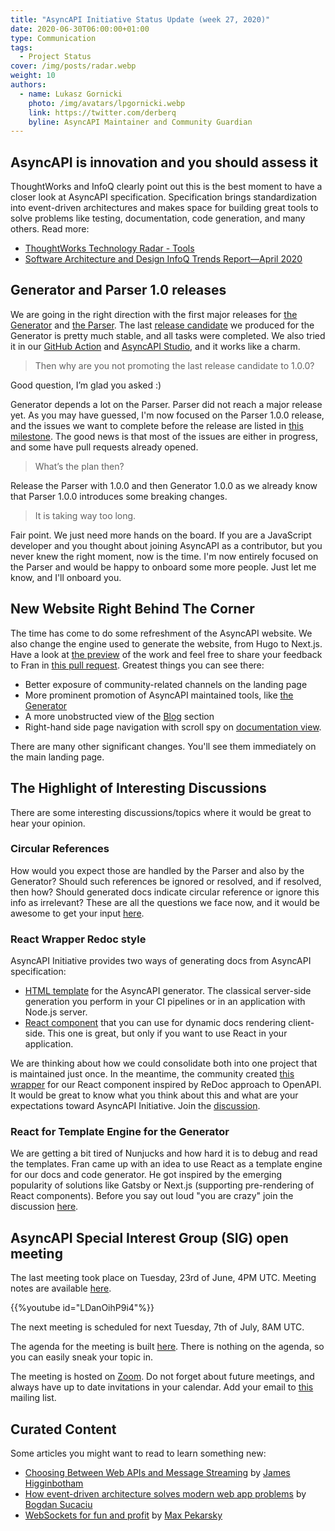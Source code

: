 ```yaml
---
title: "AsyncAPI Initiative Status Update (week 27, 2020)"
date: 2020-06-30T06:00:00+01:00
type: Communication
tags:
  - Project Status
cover: /img/posts/radar.webp
weight: 10
authors:
  - name: Lukasz Gornicki
    photo: /img/avatars/lpgornicki.webp
    link: https://twitter.com/derberq
    byline: AsyncAPI Maintainer and Community Guardian
---
```


## AsyncAPI is innovation and you should assess it

ThoughtWorks and InfoQ clearly point out this is the best moment to have a closer look at AsyncAPI specification. Specification brings standardization into event-driven architectures and makes space for building great tools to solve problems like testing, documentation, code generation, and many others. Read more:

- [ThoughtWorks Technology Radar - Tools](https://www.thoughtworks.com/radar/tools?blipid=202005046)
- [Software Architecture and Design InfoQ Trends Report—April 2020](https://www.infoq.com/articles/architecture-trends-2020/)

## Generator and Parser 1.0 releases

We are going in the right direction with the first major releases for [the Generator](https://github.com/asyncapi/generator/) and [the Parser](https://github.com/asyncapi/parser-js/). The last [release candidate](https://github.com/asyncapi/generator/releases/tag/v1.0.0-rc.4) we produced for the Generator is pretty much stable, and all tasks were completed. We also tried it in our [GitHub Action](https://github.com/asyncapi/github-action-for-generator/pull/8) and [AsyncAPI Studio](https://studio.asyncapi.com/), and it works like a charm.

> Then why are you not promoting the last release candidate to 1.0.0?

Good question, I’m glad you asked :) 

Generator depends a lot on the Parser. Parser did not reach a major release yet. As you may have guessed, I'm now focused on the Parser 1.0.0 release, and the issues we want to complete before the release are listed in [this milestone](https://github.com/asyncapi/parser-js/milestone/3). The good news is that most of the issues are either in progress, and some have pull requests already opened.

> What’s the plan then?

Release the Parser with 1.0.0 and then Generator 1.0.0 as we already know that Parser 1.0.0 introduces some breaking changes.

> It is taking way too long.

Fair point. We just need more hands on the board. If you are a JavaScript developer and you thought about joining AsyncAPI as a contributor, but you never knew the right moment, now is the time. I'm now entirely focused on the Parser and would be happy to onboard some more people. Just let me know, and I'll onboard you.

## New Website Right Behind The Corner

The time has come to do some refreshment of the AsyncAPI website. We also change the engine used to generate the website, from Hugo to Next.js. Have a look at [the preview](https://deploy-preview-108--asyncapi-website.netlify.app/) of the work and feel free to share your feedback to Fran in [this pull request](https://github.com/asyncapi/website/pull/108). Greatest things you can see there:

- Better exposure of community-related channels on the landing page
- More prominent promotion of AsyncAPI maintained tools, like [the Generator](https://deploy-preview-108--asyncapi-website.netlify.app/generator)
- A more unobstructed view of the [Blog](https://deploy-preview-108--asyncapi-website.netlify.app/blog) section
- Right-hand side page navigation with scroll spy on [documentation view](https://deploy-preview-108--asyncapi-website.netlify.app/docs/specifications/2.0.0).

There are many other significant changes. You'll see them immediately on the main landing page.

## The Highlight of Interesting Discussions

There are some interesting discussions/topics where it would be great to hear your opinion.

### Circular References

How would you expect those are handled by the Parser and also by the Generator? Should such references be ignored or resolved, and if resolved, then how? Should generated docs indicate circular reference or ignore this info as irrelevant? These are all the questions we face now, and it would be awesome to get your input [here](https://github.com/asyncapi/parser-js/issues/83).

### React Wrapper Redoc style

AsyncAPI Initiative provides two ways of generating docs from AsyncAPI specification:

- [HTML template](https://github.com/asyncapi/html-template) for the AsyncAPI generator. The classical server-side generation you perform in your CI pipelines or in an application with Node.js server.
- [React component](https://github.com/asyncapi/asyncapi-react/) that you can use for dynamic docs rendering client-side. This one is great, but only if you want to use React in your application.

We are thinking about how we could consolidate both into one project that is maintained just once. In the meantime, the community created [this wrapper](https://github.com/jfveronelli/instant-asyncapi-doc) for our React component inspired by ReDoc approach to OpenAPI. It would be great to know what you think about this and what are your expectations toward AsyncAPI Initiative. Join the [discussion](https://github.com/asyncapi/asyncapi/issues/391).

### React for Template Engine for the Generator

We are getting a bit tired of Nunjucks and how hard it is to debug and read the templates. Fran came up with an idea to use React as a template engine for our docs and code generator. He got inspired by the emerging popularity of solutions like Gatsby or Next.js (supporting pre-rendering of React components). Before you say out loud "you are crazy" join the discussion [here](https://github.com/asyncapi/generator/issues/377).

## AsyncAPI Special Interest Group (SIG) open meeting

The last meeting took place on Tuesday, 23rd of June, 4PM UTC. Meeting notes are available [here](https://github.com/asyncapi/asyncapi/issues/394).

{{%youtube id="LDanOihP9i4"%}}

The next meeting is scheduled for next Tuesday, 7th of July, 8AM UTC. 

The agenda for the meeting is built [here](https://github.com/asyncapi/asyncapi/issues/401). There is nothing on the agenda, so you can easily sneak your topic in. 

The meeting is hosted on [Zoom](https://zoom.us/j/165106914). Do not forget about future meetings, and always have up to date invitations in your calendar. Add your email to [this](https://groups.google.com/forum/#!forum/asyncapi-users) mailing list.

## Curated Content

Some articles you might want to read to learn something new:

- [Choosing Between Web APIs and Message Streaming](https://www.asyncapi.com/blog/choosing_between_web_apis_and_message_streaming/) by [James Higginbotham](https://twitter.com/launchany)
- [How event-driven architecture solves modern web app problems](https://stackoverflow.blog/2020/03/16/how-event-driven-architecture-solves-modern-web-app-problems/) by [Bogdan Sucaciu](https://twitter.com/BSucaciu)
- [WebSockets for fun and profit](https://stackoverflow.blog/2019/12/18/websockets-for-fun-and-profit/) by [Max Pekarsky](https://twitter.com/maxverse)
